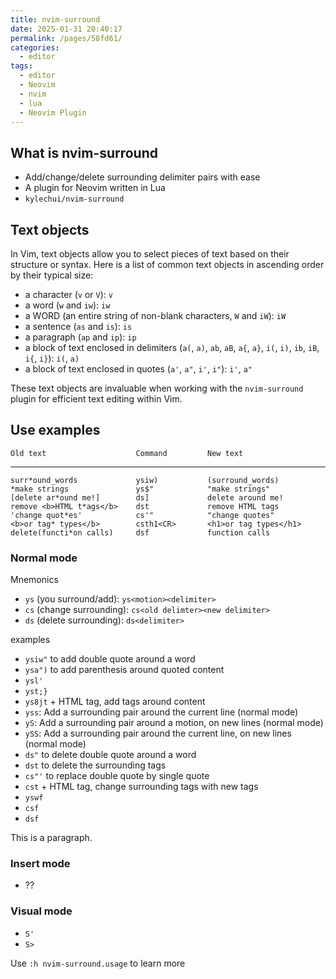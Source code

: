 ```yaml
---
title: nvim-surround
date: 2025-01-31 20:40:17
permalink: /pages/58fd61/
categories: 
  - editor
tags: 
  - editor
  - Neovim
  - nvim
  - lua
  - Neovim Plugin
---
```


## What is nvim-surround

- Add/change/delete surrounding delimiter pairs with ease
- A plugin for Neovim written in Lua
- `kylechui/nvim-surround`

## Text objects

In Vim, text objects allow you to select pieces of text based on their structure or syntax. Here is a list of common text objects in ascending order by their typical size:

- a character (`v` or `V`): `v`
- a word (`w` and `iw`): `iw`
- a WORD (an entire string of non-blank characters, `W` and `iW`): `iW`
- a sentence (`as` and `is`): `is`
- a paragraph (`ap` and `ip`): `ip`
- a block of text enclosed in delimiters (`a(`, `a)`, `ab`, `aB`, `a{`, `a}`, `i(`, `i)`, `ib`, `iB`, `i{`, `i}`): `i(`, `a)`
- a block of text enclosed in quotes (`a'`, `a"`, `i'`, `i"`): `i'`, `a"`

These text objects are invaluable when working with the `nvim-surround` plugin for efficient text editing within Vim.

## Use examples

    Old text                    Command         New text

---

    surr*ound_words             ysiw)           (surround_words)
    *make strings               ys$"            "make strings"
    [delete ar*ound me!]        ds]             delete around me!
    remove <b>HTML t*ags</b>    dst             remove HTML tags
    'change quot*es'            cs'"            "change quotes"
    <b>or tag* types</b>        csth1<CR>       <h1>or tag types</h1>
    delete(functi*on calls)     dsf             function calls

### Normal mode

Mnemonics

- `ys` (you surround/add): `ys<motion><delimiter>`
- `cs` (change surrounding): `cs<old delimter><new delimiter>`
- `ds` (delete surrounding): `ds<delimiter>`

examples

- `ysiw"` to add double quote around a word
- `ysa")` to add parenthesis around quoted content
- `ysl'`
- `yst;}`
- `ys8jt` + HTML tag, add tags around content
- `yss`: Add a surrounding pair around the current line (normal mode)
- `yS`: Add a surrounding pair around a motion, on new lines (normal mode)
- `ySS`: Add a surrounding pair around the current line, on new lines (normal mode)
- `ds"` to delete double quote around a word
- `dst` to delete the surrounding tags
- `cs"'` to replace double quote by single quote
- `cst` + HTML tag, change surrounding tags with new tags
- `yswf`
- `csf`
- `dsf`

This is a paragraph.

### Insert mode

- ??

### Visual mode

- `S'`
- `S>`

Use `:h nvim-surround.usage` to learn more
